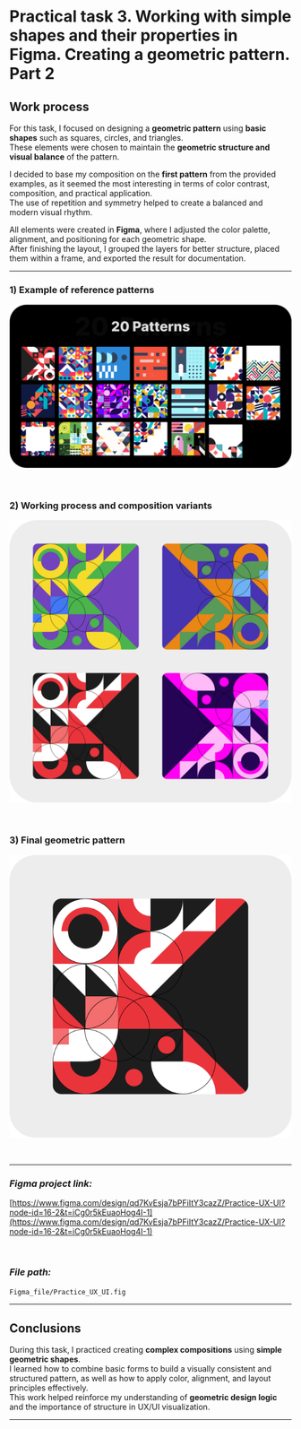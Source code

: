 # Practical task 3. Working with simple shapes and their properties in Figma. Creating a geometric pattern. Part 2

## Work process

For this task, I focused on designing a **geometric pattern** using **basic shapes** such as squares, circles, and triangles.  
These elements were chosen to maintain the **geometric structure and visual balance** of the pattern.

I decided to base my composition on the **first pattern** from the provided examples, as it seemed the most interesting in terms of color contrast, composition, and practical application.  
The use of repetition and symmetry helped to create a balanced and modern visual rhythm.

All elements were created in **Figma**, where I adjusted the color palette, alignment, and positioning for each geometric shape.  
After finishing the layout, I grouped the layers for better structure, placed them within a frame, and exported the result for documentation.

---

### 1) **Example of reference patterns**

![Example patterns](images/Example%20patterns.png)

<br>

### 2) **Working process and composition variants**

![Geometric patterns](images/Geometric%20patterns.jpg)

<br>

### 3) **Final geometric pattern**

![Final pattern](images/Geometric%20pattern.jpg)

<br>

---

### *Figma project link:*
[https://www.figma.com/design/qd7KvEsja7bPFiItY3cazZ/Practice-UX-UI?node-id=16-2&t=iCg0r5kEuaoHog4I-1](https://www.figma.com/design/qd7KvEsja7bPFiItY3cazZ/Practice-UX-UI?node-id=16-2&t=iCg0r5kEuaoHog4I-1)

<br>

### *File path:*
`Figma_file/Practice_UX_UI.fig`

---

## Conclusions

During this task, I practiced creating **complex compositions** using **simple geometric shapes**.  
I learned how to combine basic forms to build a visually consistent and structured pattern, as well as how to apply color, alignment, and layout principles effectively.  
This work helped reinforce my understanding of **geometric design logic** and the importance of structure in UX/UI visualization.

---

